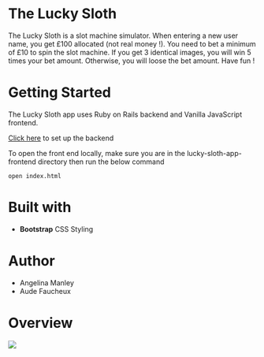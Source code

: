 # The Lucky Sloth

The Lucky Sloth is a slot machine simulator. When entering a new user name, you get £100 allocated (not real money !). You need to bet a minimum of £10 to spin the slot machine. If you get 3 identical images, you will win 5 times your bet amount. Otherwise, you will loose the bet amount.
Have fun !

# Getting Started

The Lucky Sloth app uses Ruby on Rails backend and Vanilla JavaScript frontend.

[Click here](lucky-sloth-app-backend/README.md) to set up the backend

To open the front end locally, make sure you are in the lucky-sloth-app-frontend directory then run the below command

```
open index.html
```

# Built with

- **Bootstrap** CSS Styling

# Author

- Angelina Manley
- Aude Faucheux

# Overview

![](overview-lucky-slot.gif)
